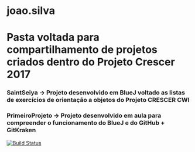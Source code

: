 # joao.silva
# Pasta voltada para compartilhamento de projetos criados dentro do Projeto Crescer 2017

### SaintSeiya -> Projeto desenvolvido em BlueJ voltado as listas de exercícios de orientação a objetos do Projeto CRESCER CWI

### PrimeiroProjeto -> Projeto desenvolvido em aula para compreender o funcionamento do BlueJ e do GitHub + GitKraken
[![Build Status](https://travis-ci.org/cwi-crescer-2017-1/joao.silva.svg?branch=master)](https://travis-ci.org/cwi-crescer-2017-1/joao.silva)
